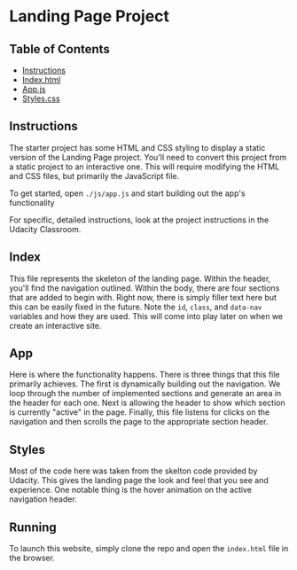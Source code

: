# Landing Page Project

## Table of Contents

* [Instructions](#instructions)
* [Index.html](#index)
* [App.js](#app)
* [Styles.css](#style)


## Instructions

The starter project has some HTML and CSS styling to display a static version of the Landing Page project. You'll need to convert this project from a static project to an interactive one. This will require modifying the HTML and CSS files, but primarily the JavaScript file.

To get started, open `./js/app.js` and start building out the app's functionality

For specific, detailed instructions, look at the project instructions in the Udacity Classroom.

## Index
This file represents the skeleton of the landing page. Within the header, you'll find the navigation outlined. Within the body, there are four sections that are added to begin with. Right now, there is simply filler text here but this can be easily fixed in the future. Note the `id`, `class`, and `data-nav` variables and how they are used. This will come into play later on when we create an interactive site.

## App
Here is where the functionality happens. There is three things that this file primarily achieves. The first is dynamically building out the navigation. We loop through the number of implemented sections and generate an area in the header for each one. Next is allowing the header to show which section is currently "active" in the page. Finally, this file listens for clicks on the navigation and then scrolls the page to the appropriate section header.

## Styles
Most of the code here was taken from the skelton code provided by Udacity. This gives the landing page the look and feel that you see and experience. One notable thing is the hover animation on the active navigation header.

## Running
To launch this website, simply clone the repo and open the `index.html` file in the browser. 